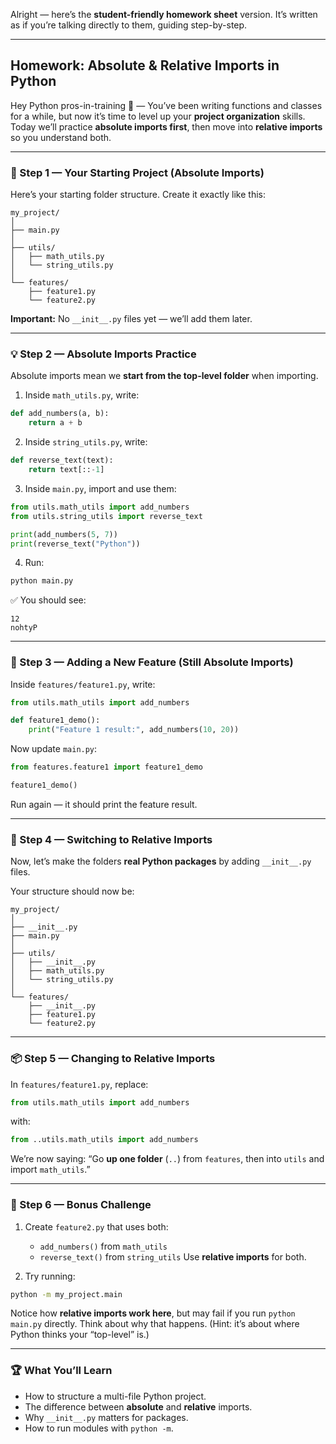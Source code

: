 Alright — here’s the **student-friendly homework sheet** version.
It’s written as if you’re talking directly to them, guiding step-by-step.

---

## **Homework: Absolute & Relative Imports in Python**

Hey Python pros-in-training 👋 —
You’ve been writing functions and classes for a while, but now it’s time to level up your **project organization** skills.
Today we’ll practice **absolute imports first**, then move into **relative imports** so you understand both.

---

### **📂 Step 1 — Your Starting Project (Absolute Imports)**

Here’s your starting folder structure. Create it exactly like this:

```
my_project/
│
├── main.py
│
├── utils/
│   ├── math_utils.py
│   └── string_utils.py
│
└── features/
    ├── feature1.py
    └── feature2.py
```

**Important:**
No `__init__.py` files yet — we’ll add them later.

---

### **💡 Step 2 — Absolute Imports Practice**

Absolute imports mean we **start from the top-level folder** when importing.

1. Inside `math_utils.py`, write:

```python
def add_numbers(a, b):
    return a + b
```

2. Inside `string_utils.py`, write:

```python
def reverse_text(text):
    return text[::-1]
```

3. Inside `main.py`, import and use them:

```python
from utils.math_utils import add_numbers
from utils.string_utils import reverse_text

print(add_numbers(5, 7))
print(reverse_text("Python"))
```

4. Run:

```bash
python main.py
```

✅ You should see:

```
12
nohtyP
```

---

### **🚀 Step 3 — Adding a New Feature (Still Absolute Imports)**

Inside `features/feature1.py`, write:

```python
from utils.math_utils import add_numbers

def feature1_demo():
    print("Feature 1 result:", add_numbers(10, 20))
```

Now update `main.py`:

```python
from features.feature1 import feature1_demo

feature1_demo()
```

Run again — it should print the feature result.

---

### **🔄 Step 4 — Switching to Relative Imports**

Now, let’s make the folders **real Python packages** by adding `__init__.py` files.

Your structure should now be:

```
my_project/
│
├── __init__.py
├── main.py
│
├── utils/
│   ├── __init__.py
│   ├── math_utils.py
│   └── string_utils.py
│
└── features/
    ├── __init__.py
    ├── feature1.py
    └── feature2.py
```

---

### **📦 Step 5 — Changing to Relative Imports**

In `features/feature1.py`, replace:

```python
from utils.math_utils import add_numbers
```

with:

```python
from ..utils.math_utils import add_numbers
```

We’re now saying:
“Go **up one folder** (`..`) from `features`, then into `utils` and import `math_utils`.”

---

### **🎯 Step 6 — Bonus Challenge**

1. Create `feature2.py` that uses both:

   * `add_numbers()` from `math_utils`
   * `reverse_text()` from `string_utils`
     Use **relative imports** for both.
2. Try running:

```bash
python -m my_project.main
```

Notice how **relative imports work here**, but may fail if you run `python main.py` directly.
Think about why that happens. (Hint: it’s about where Python thinks your “top-level” is.)

---

### **🏆 What You’ll Learn**

* How to structure a multi-file Python project.
* The difference between **absolute** and **relative** imports.
* Why `__init__.py` matters for packages.
* How to run modules with `python -m`.


